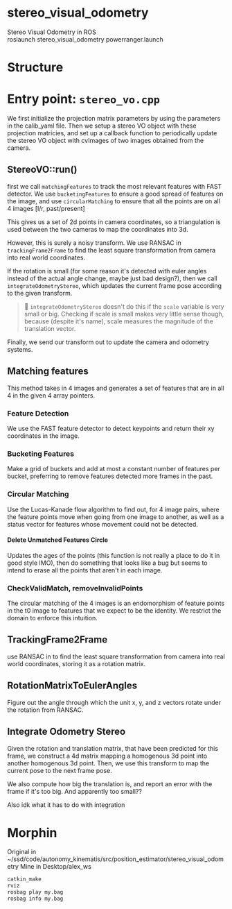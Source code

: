 # stereo_visual_odometry
Stereo Visual Odometry in ROS  
roslaunch stereo_visual_odometry powerranger.launch 

# Structure

# Entry point: `stereo_vo.cpp`

We first initialize the projection matrix parameters by using the
parameters in the calib_yaml file.
Then we setup a stereo VO object with these projection matricies, and set up a callback
function to periodically update the stereo VO
object with cvImages of two images obtained from the camera.

## StereoVO::run()

first we call `matchingFeatures` to track the
most relevant features with FAST detector. We
use `bucketingFeatures` to ensure a good spread
of features on the image, and use `circularMatching` to ensure that all
the points are on all 4 images [l/r, past/present]

This gives us a set of 2d points in camera coordinates, so a triangulation is used between the
two cameras to map the coordinates into 3d.

However, this is surely a noisy transform. We
use RANSAC in `trackingFrame2Frame` to find the least square transformation from camera into real world coordinates.

If the rotation is small (for some reason it's detected with euler angles instead of the actual
angle change, maybe just bad design?), then we
call `integrateOdometryStereo`, which updates the
current frame pose according to the given transform.

> 📝 `integrateOdometryStereo` doesn't do this if the `scale` variable is very small or big. Checking if scale is small makes very little sense though, because (despite it's name), scale measures the magnitude of the translation vector.

Finally, we send our transform out to update the camera and odometry systems.

## Matching features

This method takes in 4 images and generates a set of features that are in all 4 in the given 4 array pointers.

### Feature Detection

We use the FAST feature detector to detect keypoints and return their xy coordinates in the image.

### Bucketing Features

Make a grid of buckets and add at most a constant number of features per bucket, preferring to remove features detected
more frames in the past.

### Circular Matching

Use the Lucas-Kanade flow algorithm to find out, for 4 image pairs, where the feature
points move when going from one image to another, as well as a status vector for features whose movement could not be detected.

#### Delete Unmatched Features Circle

Updates the ages of the points (this function is not really a place to do it in good style IMO), then do something that
looks like a bug but seems to intend to erase all the points that aren't in each image.

### CheckValidMatch, removeInvalidPoints

The circular matching of the 4 images is an endomorphism of feature points in the t0 image to features that we expect to be the identity. We restrict the domain to enforce this intuition.

## TrackingFrame2Frame

use RANSAC in to find the least square transformation from camera into real world coordinates, storing it as a rotation matrix.

## RotationMatrixToEulerAngles

Figure out the angle through which the unit x, y, and z vectors rotate under the rotation from RANSAC.

##  Integrate Odometry Stereo

Given the rotation and translation matrix,
that have been predicted for this frame,
we construct a 4d matrix mapping a homogenous 3d point into another homogenous 3d point. Then, we use this transform to map
the current pose to the next frame pose.

We also compute how big the translation is,
and report an error with the frame if it's too big. And apparently too small??

Also idk what it has to do with integration




# Morphin
Original in ~/ssd/code/autonomy_kinematis/src/position_estimator/stereo_visual_odometry
Mine in Desktop/alex_ws

```bash
catkin_make
rviz
rosbag play my.bag
rosbag info my.bag

```

